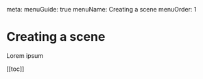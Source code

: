 <route lang="yaml">
meta:
  menuGuide: true
  menuName: Creating a scene
  menuOrder: 1
</route>

<div class="content-wrapper">

# Creating a scene

Lorem ipsum

</div>

<div class="toc-wrapper">

[[toc]]

</div>